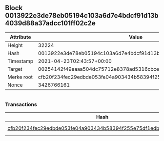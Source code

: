 ## Block 0013922e3de78eb05194c103a6d7e4bdcf91d13b4039d88a37adcc101ff02c2e

Attribute | Value
--- | ---
Height | 32224
Hash | 0013922e3de78eb05194c103a6d7e4bdcf91d13b4039d88a37adcc101ff02c2e
Timestamp | 2021-04-23T02:43:57+00:00
Target | 00254142f49eaaa504dc75712e8378ad5316cbcead634704b3734b6271167cc4
Merke root | cfb20f234fec29edbde053fe04a903434b58394f255e75df1edb6613171d1306
Nonce | 3426766161

```

```

### Transactions

Hash | Amount
--- | ---
[cfb20f234fec29edbde053fe04a903434b58394f255e75df1edb6613171d1306](cfb20f234fec29edbde053fe04a903434b58394f255e75df1edb6613171d1306.md) | 10.00000000 SKEPTI 
